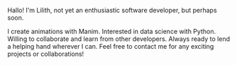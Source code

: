 Hallo! I'm Lilith, not yet an enthusiastic software developer, but perhaps soon.

I create animations with Manim.
Interested in data science with Python.
Willing to collaborate and learn from other developers.
Always ready to lend a helping hand wherever I can.
Feel free to contact me for any exciting projects or collaborations!
